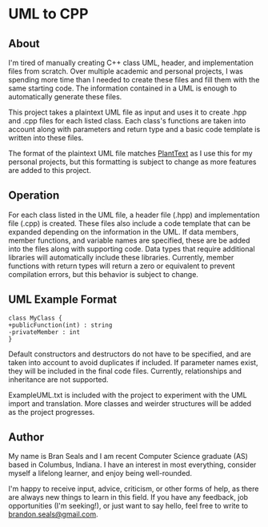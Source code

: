 # UML to CPP

## About

I'm tired of manually creating C++ class UML, header, and implementation files from scratch. Over multiple academic and personal projects, I was spending more time than I needed to create these files and fill them with the same starting code. The information contained in a UML is enough to automatically generate these files.

This project takes a plaintext UML file as input and uses it to create .hpp and .cpp files for each listed class. Each class's functions are taken into account along with parameters and return type and a basic code template is written into these files.

The format of the plaintext UML file matches [PlantText](https://www.planttext.com/) as I use this for my personal projects, but this formatting is subject to change as more features are added to this project.

## Operation

For each class listed in the UML file, a header file (.hpp) and implementation file (.cpp) is created. These files also include a code template that can be expanded depending on the information in the UML. If data members, member functions, and variable names are specified, these are be added into the files along with supporting code. Data types that require additional libraries will automatically include these libraries. Currently, member functions with return types will return a zero or equivalent to prevent compilation errors, but this behavior is subject to change.

## UML Example Format

~~~
class MyClass {
+publicFunction(int) : string
-privateMember : int
}
~~~

Default constructors and destructors do not have to be specified, and are taken into account to avoid duplicates if included. If parameter names exist, they will be included in the final code files. Currently, relationships and inheritance are not supported.

ExampleUML.txt is included with the project to experiment with the UML import and translation. More classes and weirder structures will be added as the project progresses.

## Author

My name is Bran Seals and I am recent Computer Science graduate (AS) based in Columbus, Indiana. I have an interest in most everything, consider myself a lifelong learner, and enjoy being well-rounded.

I'm happy to receive input, advice, criticism, or other forms of help, as there are always new things to learn in this field. If you have any feedback, job opportunities (I'm seeking!), or just want to say hello, feel free to write to brandon.seals@gmail.com.
